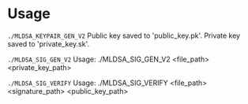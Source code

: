 # Usage

`./MLDSA_KEYPAIR_GEN_V2`
Public key saved to 'public_key.pk'.
Private key saved to 'private_key.sk'.

`./MLDSA_SIG_GEN_V2` 
Usage: ./MLDSA_SIG_GEN_V2 <file_path> <private_key_path>

`./MLDSA_SIG_VERIFY` 
Usage: ./MLDSA_SIG_VERIFY <file_path> <signature_path> <public_key_path>

